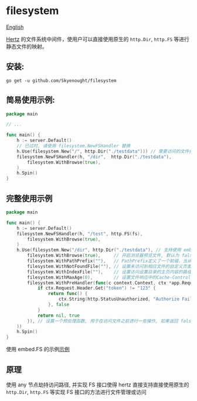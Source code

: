 # filesystem

[English](./README_EN.md)

[Hertz](https://github.com/cloudwego/hertz) 的文件系统中间件，使用户可以直接使用原生的 `http.Dir`, `http.FS` 等进行静态文件的映射。

## 安装:

```shell
go get -u github.com/Skyenought/filesystem
```

## 简易使用示例:

```go
package main

// ...

func main() {
	h := server.Default()
	// 已过时, 请使用 filesystem.NewFSHandler 替换
	h.Use(filesystem.New("/", http.Dir("./testdata"))) // 需要访问的文件夹的相对路径
	filesystem.NewFSHandler(h, "/dir",  http.Dir("./testdata"),
		filesystem.WithBrowse(true),
	)
	h.Spin()
}
```
## 完整使用示例

```go
package main

func main() {
	h := server.Default()
	filesystem.NewFSHandler(h, "/test", http.FS(fs),
		filesystem.WithBrowse(true),
	)
	h.Use(filesystem.New("/dir", http.Dir("./testdata"), // 支持使用 embed.FS, 即 http.FS
		filesystem.WithBrowse(true),     // 开启浏览器预览文件, 默认为 false
		filesystem.WithPathPrefix(""),   // PathPrefix定义了一个前缀，当从FileSystem读取文件时, 会添加到文件路径中, 在使用Go 1.16 embed.FS时使用
		filesystem.WithNotFoundFile(""), // 设置未访问到相应文件的自定义页面或数据
		filesystem.WithIndexFile(""),    // 设置访问设置目录的主页内容的路径
		filesystem.WithMaxAge(0),        // 设置文件响应中的Cache-Control HTTP头的值。MaxAge以秒为单位定义
		filesystem.WithPreHandler(func(c context.Context, ctx *app.RequestContext) (func(), bool) {
			if ctx.Request.Header.Get("token") != "123" {
				return func() {
					ctx.String(http.StatusUnauthorized, "Authorize Fail!")
				}, false
			}
			return nil, true
		}), // 设置一个预处理函数, 用于在访问文件之前进行一些操作, 如果返回 false, 则不会继续访问文件
	))
	h.Spin()
}

```
使用 embed.FS 的示例[示例](./examples/main.go)

## 原理

使用 any 节点劫持访问路径, 并实现 FS 接口使得 hertz 直接支持直接使用原生的 `http.Dir`, `http.FS` 等实现 FS 接口的方法进行文件管理或访问
